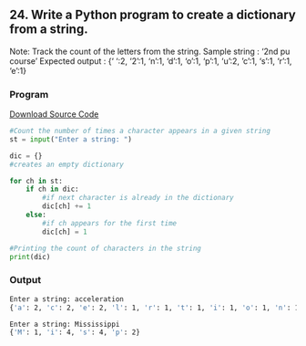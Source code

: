 ## 24. Write a Python program to create a dictionary from a string.
Note: Track the count of the letters from the string. Sample string : ‘2nd pu course’
Expected output : {‘ ‘:2, ‘2’:1, ‘n’:1, ‘d’:1, ‘o’:1, ‘p’:1, ‘u’:2, ’c’:1, ‘s’:1, ‘r’:1, ‘e’:1}

<!-- ### Flowchart
![Image](./p24.png) -->

### Program
[Download Source Code](./p24.py ':ignore')
```python
#Count the number of times a character appears in a given string
st = input("Enter a string: ")

dic = {}
#creates an empty dictionary

for ch in st:
    if ch in dic:
        #if next character is already in the dictionary
        dic[ch] += 1
    else:
        #if ch appears for the first time
        dic[ch] = 1

#Printing the count of characters in the string
print(dic)
```

### Output

```bash
Enter a string: acceleration
{'a': 2, 'c': 2, 'e': 2, 'l': 1, 'r': 1, 't': 1, 'i': 1, 'o': 1, 'n': 1}
```

```bash
Enter a string: Mississippi
{'M': 1, 'i': 4, 's': 4, 'p': 2}
```
